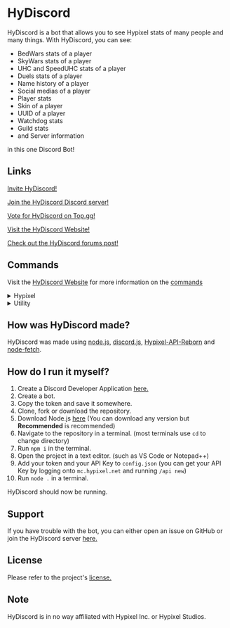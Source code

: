 # HyDiscord
HyDiscord is a bot that allows you to see Hypixel stats of many people and many things. With HyDiscord, you can see:
* BedWars stats of a player
* SkyWars stats of a player
* UHC and SpeedUHC stats of a player
* Duels stats of a player
* Name history of a player
* Social medias of a player
* Player stats
* Skin of a player
* UUID of a player
* Watchdog stats
* Guild stats
* and Server information

in this one Discord Bot!

## Links
[Invite HyDiscord!](https://hydiscord.github.io/invite)

[Join the HyDiscord Discord server!](https://hydiscord.github.io/discord)

[Vote for HyDiscord on Top.gg!](https://hydiscord.github.io/vote)

[Visit the HyDiscord Website!](https://hydiscord.github.io)

[Check out the HyDiscord forums post!](https://hydiscord.github.io/invite)

## Commands

Visit the [HyDiscord Website](https://hydiscord.github.io) for more information on the [commands](https://hydiscord.github.io/commands)

<details>
  <summary>Hypixel</summary>
  
  ### Hypixel
  - h!player
  - h!guild
  - h!bedwars
  - h!skywars
  - h!duels
  - h!uhc
  - h!speeduhc
  - h!watchdog
  - h!socials
  - h!namehistory
  - h!uuid
  - h!skin
  - h!server
</details>

<details>
  <summary>Utility</summary>
  
  ### Utility
  - h!help
  - h!members
  - h!ping
  - h!links
  - h!vote
  - h!clear
  - h!ban
  - h!kick
  - h!suggest
  - h!coinflip
  - h!rng
</details>

## How was HyDiscord made?
HyDiscord was made using [node.js](https://nodejs.org), [discord.js](https://discord.js.org), [Hypixel-API-Reborn](https://www.npmjs.com/package/hypixel-api-reborn) and [node-fetch](https://www.npmjs.com/package/node-fetch).

## How do I run it myself?
1. Create a Discord Developer Application [here.](https://discord.com/developers/applications)
2. Create a bot.
3. Copy the token and save it somewhere.
4. Clone, fork or download the repository.
5. Download Node.js [here](https://nodejs.org) (You can download any version but **Recommended** is recommended)
6. Navigate to the repository in a terminal. (most terminals use `cd` to change directory)
7. Run `npm i` in the terminal.
8. Open the project in a text editor. (such as VS Code or Notepad++)
9. Add your token and your API Key to `config.json` (you can get your API Key by logging onto `mc.hypixel.net` and running `/api new`)
10. Run `node .` in a terminal.

HyDiscord should now be running.

## Support
If you have trouble with the bot, you can either open an issue on GitHub or join the HyDiscord server [here.](https://bit.ly/HyDiscordServer)

## License
Please refer to the project's [license.](https://github.com/HyDiscord/HyDiscord/blob/master/LICENSE)

## Note
HyDiscord is in no way affiliated with Hypixel Inc. or Hypixel Studios.
